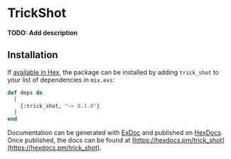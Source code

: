 # TrickShot

**TODO: Add description**

## Installation

If [available in Hex](https://hex.pm/docs/publish), the package can be installed
by adding `trick_shot` to your list of dependencies in `mix.exs`:

```elixir
def deps do
  [
    {:trick_shot, "~> 0.1.0"}
  ]
end
```

Documentation can be generated with [ExDoc](https://github.com/elixir-lang/ex_doc)
and published on [HexDocs](https://hexdocs.pm). Once published, the docs can
be found at [https://hexdocs.pm/trick_shot](https://hexdocs.pm/trick_shot).

